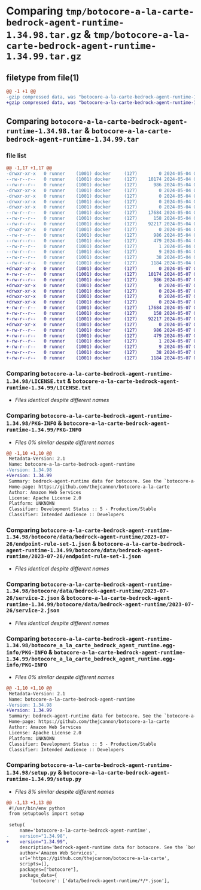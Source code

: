 # Comparing `tmp/botocore-a-la-carte-bedrock-agent-runtime-1.34.98.tar.gz` & `tmp/botocore-a-la-carte-bedrock-agent-runtime-1.34.99.tar.gz`

## filetype from file(1)

```diff
@@ -1 +1 @@
-gzip compressed data, was "botocore-a-la-carte-bedrock-agent-runtime-1.34.98.tar", last modified: Sat May  4 01:01:19 2024, max compression
+gzip compressed data, was "botocore-a-la-carte-bedrock-agent-runtime-1.34.99.tar", last modified: Tue May  7 01:02:21 2024, max compression
```

## Comparing `botocore-a-la-carte-bedrock-agent-runtime-1.34.98.tar` & `botocore-a-la-carte-bedrock-agent-runtime-1.34.99.tar`

### file list

```diff
@@ -1,17 +1,17 @@
-drwxr-xr-x   0 runner    (1001) docker     (127)        0 2024-05-04 01:01:19.454077 botocore-a-la-carte-bedrock-agent-runtime-1.34.98/
--rw-r--r--   0 runner    (1001) docker     (127)    10174 2024-05-04 01:01:19.000000 botocore-a-la-carte-bedrock-agent-runtime-1.34.98/LICENSE.txt
--rw-r--r--   0 runner    (1001) docker     (127)      986 2024-05-04 01:01:19.454077 botocore-a-la-carte-bedrock-agent-runtime-1.34.98/PKG-INFO
-drwxr-xr-x   0 runner    (1001) docker     (127)        0 2024-05-04 01:01:19.454077 botocore-a-la-carte-bedrock-agent-runtime-1.34.98/botocore/
-drwxr-xr-x   0 runner    (1001) docker     (127)        0 2024-05-04 01:01:19.454077 botocore-a-la-carte-bedrock-agent-runtime-1.34.98/botocore/data/
-drwxr-xr-x   0 runner    (1001) docker     (127)        0 2024-05-04 01:01:19.454077 botocore-a-la-carte-bedrock-agent-runtime-1.34.98/botocore/data/bedrock-agent-runtime/
-drwxr-xr-x   0 runner    (1001) docker     (127)        0 2024-05-04 01:01:19.454077 botocore-a-la-carte-bedrock-agent-runtime-1.34.98/botocore/data/bedrock-agent-runtime/2023-07-26/
--rw-r--r--   0 runner    (1001) docker     (127)    17684 2024-05-04 01:01:11.000000 botocore-a-la-carte-bedrock-agent-runtime-1.34.98/botocore/data/bedrock-agent-runtime/2023-07-26/endpoint-rule-set-1.json
--rw-r--r--   0 runner    (1001) docker     (127)      158 2024-05-04 01:01:11.000000 botocore-a-la-carte-bedrock-agent-runtime-1.34.98/botocore/data/bedrock-agent-runtime/2023-07-26/paginators-1.json
--rw-r--r--   0 runner    (1001) docker     (127)    92217 2024-05-04 01:01:11.000000 botocore-a-la-carte-bedrock-agent-runtime-1.34.98/botocore/data/bedrock-agent-runtime/2023-07-26/service-2.json
-drwxr-xr-x   0 runner    (1001) docker     (127)        0 2024-05-04 01:01:19.454077 botocore-a-la-carte-bedrock-agent-runtime-1.34.98/botocore_a_la_carte_bedrock_agent_runtime.egg-info/
--rw-r--r--   0 runner    (1001) docker     (127)      986 2024-05-04 01:01:19.000000 botocore-a-la-carte-bedrock-agent-runtime-1.34.98/botocore_a_la_carte_bedrock_agent_runtime.egg-info/PKG-INFO
--rw-r--r--   0 runner    (1001) docker     (127)      479 2024-05-04 01:01:19.000000 botocore-a-la-carte-bedrock-agent-runtime-1.34.98/botocore_a_la_carte_bedrock_agent_runtime.egg-info/SOURCES.txt
--rw-r--r--   0 runner    (1001) docker     (127)        1 2024-05-04 01:01:19.000000 botocore-a-la-carte-bedrock-agent-runtime-1.34.98/botocore_a_la_carte_bedrock_agent_runtime.egg-info/dependency_links.txt
--rw-r--r--   0 runner    (1001) docker     (127)        9 2024-05-04 01:01:19.000000 botocore-a-la-carte-bedrock-agent-runtime-1.34.98/botocore_a_la_carte_bedrock_agent_runtime.egg-info/top_level.txt
--rw-r--r--   0 runner    (1001) docker     (127)       38 2024-05-04 01:01:19.454077 botocore-a-la-carte-bedrock-agent-runtime-1.34.98/setup.cfg
--rw-r--r--   0 runner    (1001) docker     (127)     1184 2024-05-04 01:01:19.000000 botocore-a-la-carte-bedrock-agent-runtime-1.34.98/setup.py
+drwxr-xr-x   0 runner    (1001) docker     (127)        0 2024-05-07 01:02:21.528104 botocore-a-la-carte-bedrock-agent-runtime-1.34.99/
+-rw-r--r--   0 runner    (1001) docker     (127)    10174 2024-05-07 01:02:21.000000 botocore-a-la-carte-bedrock-agent-runtime-1.34.99/LICENSE.txt
+-rw-r--r--   0 runner    (1001) docker     (127)      986 2024-05-07 01:02:21.528104 botocore-a-la-carte-bedrock-agent-runtime-1.34.99/PKG-INFO
+drwxr-xr-x   0 runner    (1001) docker     (127)        0 2024-05-07 01:02:21.524104 botocore-a-la-carte-bedrock-agent-runtime-1.34.99/botocore/
+drwxr-xr-x   0 runner    (1001) docker     (127)        0 2024-05-07 01:02:21.524104 botocore-a-la-carte-bedrock-agent-runtime-1.34.99/botocore/data/
+drwxr-xr-x   0 runner    (1001) docker     (127)        0 2024-05-07 01:02:21.524104 botocore-a-la-carte-bedrock-agent-runtime-1.34.99/botocore/data/bedrock-agent-runtime/
+drwxr-xr-x   0 runner    (1001) docker     (127)        0 2024-05-07 01:02:21.528104 botocore-a-la-carte-bedrock-agent-runtime-1.34.99/botocore/data/bedrock-agent-runtime/2023-07-26/
+-rw-r--r--   0 runner    (1001) docker     (127)    17684 2024-05-07 01:02:10.000000 botocore-a-la-carte-bedrock-agent-runtime-1.34.99/botocore/data/bedrock-agent-runtime/2023-07-26/endpoint-rule-set-1.json
+-rw-r--r--   0 runner    (1001) docker     (127)      158 2024-05-07 01:02:10.000000 botocore-a-la-carte-bedrock-agent-runtime-1.34.99/botocore/data/bedrock-agent-runtime/2023-07-26/paginators-1.json
+-rw-r--r--   0 runner    (1001) docker     (127)    92217 2024-05-07 01:02:10.000000 botocore-a-la-carte-bedrock-agent-runtime-1.34.99/botocore/data/bedrock-agent-runtime/2023-07-26/service-2.json
+drwxr-xr-x   0 runner    (1001) docker     (127)        0 2024-05-07 01:02:21.528104 botocore-a-la-carte-bedrock-agent-runtime-1.34.99/botocore_a_la_carte_bedrock_agent_runtime.egg-info/
+-rw-r--r--   0 runner    (1001) docker     (127)      986 2024-05-07 01:02:21.000000 botocore-a-la-carte-bedrock-agent-runtime-1.34.99/botocore_a_la_carte_bedrock_agent_runtime.egg-info/PKG-INFO
+-rw-r--r--   0 runner    (1001) docker     (127)      479 2024-05-07 01:02:21.000000 botocore-a-la-carte-bedrock-agent-runtime-1.34.99/botocore_a_la_carte_bedrock_agent_runtime.egg-info/SOURCES.txt
+-rw-r--r--   0 runner    (1001) docker     (127)        1 2024-05-07 01:02:21.000000 botocore-a-la-carte-bedrock-agent-runtime-1.34.99/botocore_a_la_carte_bedrock_agent_runtime.egg-info/dependency_links.txt
+-rw-r--r--   0 runner    (1001) docker     (127)        9 2024-05-07 01:02:21.000000 botocore-a-la-carte-bedrock-agent-runtime-1.34.99/botocore_a_la_carte_bedrock_agent_runtime.egg-info/top_level.txt
+-rw-r--r--   0 runner    (1001) docker     (127)       38 2024-05-07 01:02:21.528104 botocore-a-la-carte-bedrock-agent-runtime-1.34.99/setup.cfg
+-rw-r--r--   0 runner    (1001) docker     (127)     1184 2024-05-07 01:02:21.000000 botocore-a-la-carte-bedrock-agent-runtime-1.34.99/setup.py
```

### Comparing `botocore-a-la-carte-bedrock-agent-runtime-1.34.98/LICENSE.txt` & `botocore-a-la-carte-bedrock-agent-runtime-1.34.99/LICENSE.txt`

 * *Files identical despite different names*

### Comparing `botocore-a-la-carte-bedrock-agent-runtime-1.34.98/PKG-INFO` & `botocore-a-la-carte-bedrock-agent-runtime-1.34.99/PKG-INFO`

 * *Files 0% similar despite different names*

```diff
@@ -1,10 +1,10 @@
 Metadata-Version: 2.1
 Name: botocore-a-la-carte-bedrock-agent-runtime
-Version: 1.34.98
+Version: 1.34.99
 Summary: bedrock-agent-runtime data for botocore. See the `botocore-a-la-carte` package for more info.
 Home-page: https://github.com/thejcannon/botocore-a-la-carte
 Author: Amazon Web Services
 License: Apache License 2.0
 Platform: UNKNOWN
 Classifier: Development Status :: 5 - Production/Stable
 Classifier: Intended Audience :: Developers
```

### Comparing `botocore-a-la-carte-bedrock-agent-runtime-1.34.98/botocore/data/bedrock-agent-runtime/2023-07-26/endpoint-rule-set-1.json` & `botocore-a-la-carte-bedrock-agent-runtime-1.34.99/botocore/data/bedrock-agent-runtime/2023-07-26/endpoint-rule-set-1.json`

 * *Files identical despite different names*

### Comparing `botocore-a-la-carte-bedrock-agent-runtime-1.34.98/botocore/data/bedrock-agent-runtime/2023-07-26/service-2.json` & `botocore-a-la-carte-bedrock-agent-runtime-1.34.99/botocore/data/bedrock-agent-runtime/2023-07-26/service-2.json`

 * *Files identical despite different names*

### Comparing `botocore-a-la-carte-bedrock-agent-runtime-1.34.98/botocore_a_la_carte_bedrock_agent_runtime.egg-info/PKG-INFO` & `botocore-a-la-carte-bedrock-agent-runtime-1.34.99/botocore_a_la_carte_bedrock_agent_runtime.egg-info/PKG-INFO`

 * *Files 0% similar despite different names*

```diff
@@ -1,10 +1,10 @@
 Metadata-Version: 2.1
 Name: botocore-a-la-carte-bedrock-agent-runtime
-Version: 1.34.98
+Version: 1.34.99
 Summary: bedrock-agent-runtime data for botocore. See the `botocore-a-la-carte` package for more info.
 Home-page: https://github.com/thejcannon/botocore-a-la-carte
 Author: Amazon Web Services
 License: Apache License 2.0
 Platform: UNKNOWN
 Classifier: Development Status :: 5 - Production/Stable
 Classifier: Intended Audience :: Developers
```

### Comparing `botocore-a-la-carte-bedrock-agent-runtime-1.34.98/setup.py` & `botocore-a-la-carte-bedrock-agent-runtime-1.34.99/setup.py`

 * *Files 8% similar despite different names*

```diff
@@ -1,13 +1,13 @@
 #!/usr/bin/env python
 from setuptools import setup
 
 setup(
     name='botocore-a-la-carte-bedrock-agent-runtime',
-    version="1.34.98",
+    version="1.34.99",
     description='bedrock-agent-runtime data for botocore. See the `botocore-a-la-carte` package for more info.',
     author='Amazon Web Services',
     url='https://github.com/thejcannon/botocore-a-la-carte',
     scripts=[],
     packages=["botocore"],
     package_data={
         'botocore': ['data/bedrock-agent-runtime/*/*.json'],
```

